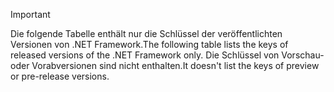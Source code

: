 
> [!IMPORTANT]
> <span data-ttu-id="3eff3-101">Die folgende Tabelle enthält nur die Schlüssel der veröffentlichten Versionen von .NET Framework.</span><span class="sxs-lookup"><span data-stu-id="3eff3-101">The following table lists the keys of released versions of the .NET Framework only.</span></span> <span data-ttu-id="3eff3-102">Die Schlüssel von Vorschau- oder Vorabversionen sind nicht enthalten.</span><span class="sxs-lookup"><span data-stu-id="3eff3-102">It doesn't list the keys of preview or pre-release versions.</span></span>
